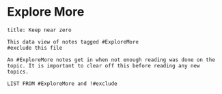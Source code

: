 
# Explore More



```ad-attention
title: Keep near zero

This data view of notes tagged #ExploreMore 
#exclude this file

An #ExploreMore notes get in when not enough reading was done on the topic. It is important to clear off this before reading any new topics.

```

``` dataview
LIST FROM #ExploreMore and !#exclude
```